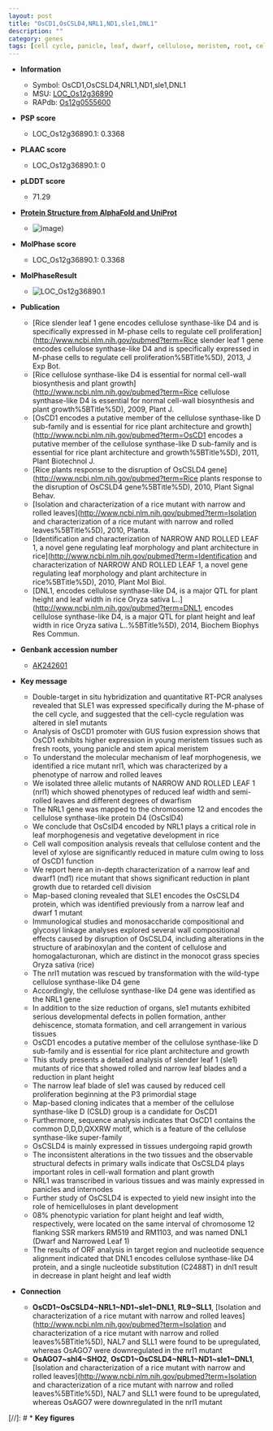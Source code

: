```yaml
---
layout: post
title: "OsCD1,OsCSLD4,NRL1,ND1,sle1,DNL1"
description: ""
category: genes
tags: [cell cycle, panicle, leaf, dwarf, cellulose, meristem, root, cell wall, vegetative, pollen, growth, culm, stem, stomata, height, architecture, cell division, anther]
---
```


* **Information**  
    + Symbol: OsCD1,OsCSLD4,NRL1,ND1,sle1,DNL1  
    + MSU: [LOC_Os12g36890](http://rice.plantbiology.msu.edu/cgi-bin/ORF_infopage.cgi?orf=LOC_Os12g36890)  
    + RAPdb: [Os12g0555600](http://rapdb.dna.affrc.go.jp/viewer/gbrowse_details/irgsp1?name=Os12g0555600)  

* **PSP score**  
    + LOC_Os12g36890.1: 0.3368 

* **PLAAC score**  
    + LOC_Os12g36890.1: 0 

* **pLDDT score**
    + 71.29

* **[Protein Structure from AlphaFold and UniProt](https://www.uniprot.org/uniprotkb/Q2QNS6/entry#structure)**
    + ![image](https://ricepsp.github.io/images/Q2/AF-Q2QNS6-F1.png))

* **MolPhase score**
    + LOC_Os12g36890.1: 0.3368

* **MolPhaseResult**
    + ![LOC_Os12g36890.1](https://ricepsp.github.io/pictures/LOC_Os12g/LOC_Os12g36890.1.png)

* **Publication**  
    + [Rice slender leaf 1 gene encodes cellulose synthase-like D4 and is specifically expressed in M-phase cells to regulate cell proliferation](http://www.ncbi.nlm.nih.gov/pubmed?term=Rice slender leaf 1 gene encodes cellulose synthase-like D4 and is specifically expressed in M-phase cells to regulate cell proliferation%5BTitle%5D), 2013, J Exp Bot.
    + [Rice cellulose synthase-like D4 is essential for normal cell-wall biosynthesis and plant growth](http://www.ncbi.nlm.nih.gov/pubmed?term=Rice cellulose synthase-like D4 is essential for normal cell-wall biosynthesis and plant growth%5BTitle%5D), 2009, Plant J.
    + [OsCD1 encodes a putative member of the cellulose synthase-like D sub-family and is essential for rice plant architecture and growth](http://www.ncbi.nlm.nih.gov/pubmed?term=OsCD1 encodes a putative member of the cellulose synthase-like D sub-family and is essential for rice plant architecture and growth%5BTitle%5D), 2011, Plant Biotechnol J.
    + [Rice plants response to the disruption of OsCSLD4 gene](http://www.ncbi.nlm.nih.gov/pubmed?term=Rice plants response to the disruption of OsCSLD4 gene%5BTitle%5D), 2010, Plant Signal Behav.
    + [Isolation and characterization of a rice mutant with narrow and rolled leaves](http://www.ncbi.nlm.nih.gov/pubmed?term=Isolation and characterization of a rice mutant with narrow and rolled leaves%5BTitle%5D), 2010, Planta.
    + [Identification and characterization of NARROW AND ROLLED LEAF 1, a novel gene regulating leaf morphology and plant architecture in rice](http://www.ncbi.nlm.nih.gov/pubmed?term=Identification and characterization of NARROW AND ROLLED LEAF 1, a novel gene regulating leaf morphology and plant architecture in rice%5BTitle%5D), 2010, Plant Mol Biol.
    + [DNL1, encodes cellulose synthase-like D4, is a major QTL for plant height and leaf width in rice Oryza sativa L..](http://www.ncbi.nlm.nih.gov/pubmed?term=DNL1, encodes cellulose synthase-like D4, is a major QTL for plant height and leaf width in rice Oryza sativa L..%5BTitle%5D), 2014, Biochem Biophys Res Commun.

* **Genbank accession number**  
    + [AK242601](http://www.ncbi.nlm.nih.gov/nuccore/AK242601)

* **Key message**  
    + Double-target in situ hybridization and quantitative RT-PCR analyses revealed that SLE1 was expressed specifically during the M-phase of the cell cycle, and suggested that the cell-cycle regulation was altered in sle1 mutants
    + Analysis of OsCD1 promoter with GUS fusion expression shows that OsCD1 exhibits higher expression in young meristem tissues such as fresh roots, young panicle and stem apical meristem
    + To understand the molecular mechanism of leaf morphogenesis, we identified a rice mutant nrl1, which was characterized by a phenotype of narrow and rolled leaves
    + We isolated three allelic mutants of NARROW AND ROLLED LEAF 1 (nrl1) which showed phenotypes of reduced leaf width and semi-rolled leaves and different degrees of dwarfism
    + The NRL1 gene was mapped to the chromosome 12 and encodes the cellulose synthase-like protein D4 (OsCslD4)
    + We conclude that OsCslD4 encoded by NRL1 plays a critical role in leaf morphogenesis and vegetative development in rice
    + Cell wall composition analysis reveals that cellulose content and the level of xylose are significantly reduced in mature culm owing to loss of OsCD1 function
    + We report here an in-depth characterization of a narrow leaf and dwarf1 (nd1) rice mutant that shows significant reduction in plant growth due to retarded cell division
    + Map-based cloning revealed that SLE1 encodes the OsCSLD4 protein, which was identified previously from a narrow leaf and dwarf 1 mutant
    + Immunological studies and monosaccharide compositional and glycosyl linkage analyses explored several wall compositional effects caused by disruption of OsCSLD4, including alterations in the structure of arabinoxylan and the content of cellulose and homogalacturonan, which are distinct in the monocot grass species Oryza sativa (rice)
    + The nrl1 mutation was rescued by transformation with the wild-type cellulose synthase-like D4 gene
    + Accordingly, the cellulose synthase-like D4 gene was identified as the NRL1 gene
    + In addition to the size reduction of organs, sle1 mutants exhibited serious developmental defects in pollen formation, anther dehiscence, stomata formation, and cell arrangement in various tissues
    + OsCD1 encodes a putative member of the cellulose synthase-like D sub-family and is essential for rice plant architecture and growth
    + This study presents a detailed analysis of slender leaf 1 (sle1) mutants of rice that showed rolled and narrow leaf blades and a reduction in plant height
    + The narrow leaf blade of sle1 was caused by reduced cell proliferation beginning at the P3 primordial stage
    + Map-based cloning indicates that a member of the cellulose synthase-like D (CSLD) group is a candidate for OsCD1
    + Furthermore, sequence analysis indicates that OsCD1 contains the common D,D,D,QXXRW motif, which is a feature of the cellulose synthase-like super-family
    + OsCSLD4 is mainly expressed in tissues undergoing rapid growth
    + The inconsistent alterations in the two tissues and the observable structural defects in primary walls indicate that OsCSLD4 plays important roles in cell-wall formation and plant growth
    + NRL1 was transcribed in various tissues and was mainly expressed in panicles and internodes
    + Further study of OsCSLD4 is expected to yield new insight into the role of hemicelluloses in plant development
    + 08% phenotypic variation for plant height and leaf width, respectively, were located on the same interval of chromosome 12 flanking SSR markers RM519 and RM1103, and was named DNL1 (Dwarf and Narrowed Leaf 1)
    + The results of ORF analysis in target region and nucleotide sequence alignment indicated that DNL1 encodes cellulose synthase-like D4 protein, and a single nucleotide substitution (C2488T) in dnl1 result in decrease in plant height and leaf width

* **Connection**  
    + __OsCD1~OsCSLD4~NRL1~ND1~sle1~DNL1__, __RL9~SLL1__, [Isolation and characterization of a rice mutant with narrow and rolled leaves](http://www.ncbi.nlm.nih.gov/pubmed?term=Isolation and characterization of a rice mutant with narrow and rolled leaves%5BTitle%5D), NAL7 and SLL1 were found to be upregulated, whereas OsAGO7 were downregulated in the nrl1 mutant
    + __OsAGO7~shl4~SHO2__, __OsCD1~OsCSLD4~NRL1~ND1~sle1~DNL1__, [Isolation and characterization of a rice mutant with narrow and rolled leaves](http://www.ncbi.nlm.nih.gov/pubmed?term=Isolation and characterization of a rice mutant with narrow and rolled leaves%5BTitle%5D), NAL7 and SLL1 were found to be upregulated, whereas OsAGO7 were downregulated in the nrl1 mutant

[//]: # * **Key figures**  


